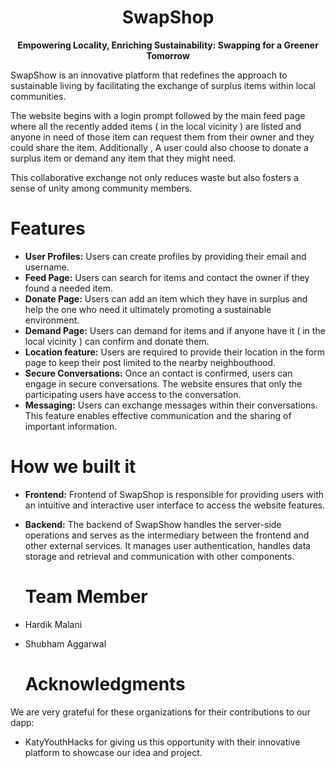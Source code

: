 <div align="center">
  <h1>SwapShop</h1>
  <p>
    <strong>Empowering Locality, Enriching Sustainability: Swapping for a Greener Tomorrow</strong>
  </p>
</div>

SwapShow is an innovative platform that redefines the approach to sustainable living by facilitating the exchange of surplus items within local communities.

The website begins with a login prompt followed by the main feed page where all the recently added items ( in the local vicinity ) are listed and anyone in need of those item can request them from their owner and they could share the item. Additionally , A user could also choose to donate a surplus item or demand any item that they might need.

This collaborative exchange not only reduces waste but also fosters a sense of unity among community members.

# Features
* **User Profiles:** Users can create profiles by providing their email and username.
* **Feed Page:** Users can search for items and contact the owner if they found a needed item.
* **Donate Page:** Users can add an item which they have in surplus and help the one who need it ultimately promoting a sustainable environment.
* **Demand Page:** Users can demand for items and if anyone have it ( in the local vicinity ) can confirm and donate them.
*  **Location feature:** Users are required to provide their location in the form page to keep their post limited to the nearby neighbouthood.
* **Secure Conversations:** Once an contact is confirmed, users can engage in secure conversations. The website ensures that only the participating users have access to the conversation.
* **Messaging:** Users can exchange messages within their conversations. This feature enables effective communication and the sharing of important information.

# How we built it
* **Frontend:** Frontend of SwapShop is responsible for providing users with an intuitive and interactive user interface to access the website features.

* **Backend:** The backend of SwapShow handles the server-side operations and serves as the intermediary between the frontend and other external services. It manages user authentication, handles data storage and retrieval and communication with other components.

  # Team Member
* Hardik Malani
* Shubham Aggarwal

  # Acknowledgments

We are very grateful for these organizations for their contributions to our dapp:
* KatyYouthHacks for giving us this opportunity with their innovative platform to showcase our idea and project.
